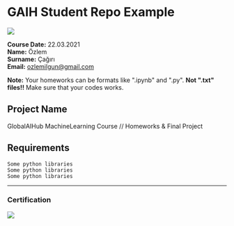 # GAIH Student Repo Example
![](img/newlogo.png)

**Course Date:** 22.03.2021  
**Name:** Özlem  
**Surname:** Çağırı  
**Email:** ozlemilgun@gmail.com  

**Note:** Your homeworks can be formats like ".ipynb" and ".py". **Not ".txt" files!!** Make sure that your codes works.  

## Project Name
GlobalAIHub MachineLearning Course // Homeworks & Final Project


## Requirements
```
Some python libraries
Some python libraries
Some python libraries
```
---

### Certification
![](img/TopLearnerCertificate.png)

